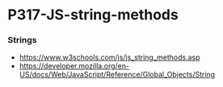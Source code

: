 # P317-JS-string-methods

### Strings
* https://www.w3schools.com/js/js_string_methods.asp
* https://developer.mozilla.org/en-US/docs/Web/JavaScript/Reference/Global_Objects/String
